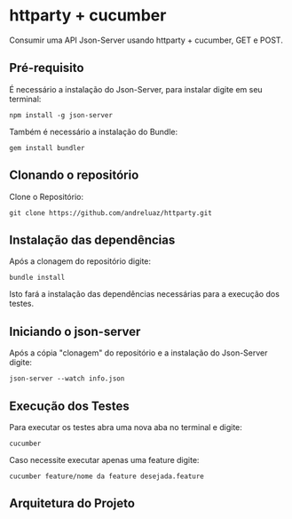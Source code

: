 # httparty + cucumber
Consumir uma API Json-Server usando httparty + cucumber, GET e POST.

## Pré-requisito

É necessário a instalação do Json-Server, para instalar digite em seu terminal:

```
npm install -g json-server
```

Também é necessário a instalação do Bundle:

```
gem install bundler
```

## Clonando o repositório

Clone o Repositório:
```
git clone https://github.com/andreluaz/httparty.git
```

## Instalação das dependências

Após a clonagem do repositório digite:
```
bundle install
```

Isto fará a instalação das dependências necessárias para a execução dos testes.

## Iniciando o json-server

Após a cópia "clonagem" do repositório e a instalação do Json-Server digite:
```
json-server --watch info.json
```

## Execução dos Testes

Para executar os testes abra uma nova aba no terminal e digite:

```
cucumber
```

Caso necessite executar apenas uma feature digite:

```
cucumber feature/nome da feature desejada.feature
```

## Arquitetura do Projeto

```

```
